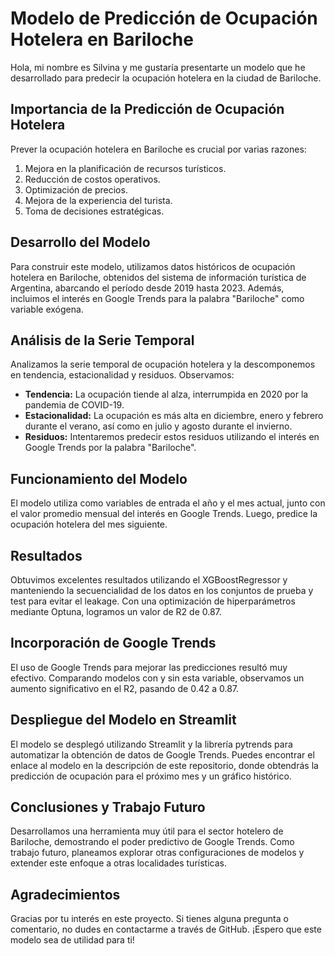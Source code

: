 # Modelo de Predicción de Ocupación Hotelera en Bariloche

Hola, mi nombre es Silvina y me gustaría presentarte un modelo que he desarrollado para predecir la ocupación hotelera en la ciudad de Bariloche.

## Importancia de la Predicción de Ocupación Hotelera

Prever la ocupación hotelera en Bariloche es crucial por varias razones:

1. Mejora en la planificación de recursos turísticos.
2. Reducción de costos operativos.
3. Optimización de precios.
4. Mejora de la experiencia del turista.
5. Toma de decisiones estratégicas.

## Desarrollo del Modelo

Para construir este modelo, utilizamos datos históricos de ocupación hotelera en Bariloche, obtenidos del sistema de información turística de Argentina, abarcando el período desde 2019 hasta 2023. Además, incluimos el interés en Google Trends para la palabra "Bariloche" como variable exógena.

## Análisis de la Serie Temporal

Analizamos la serie temporal de ocupación hotelera y la descomponemos en tendencia, estacionalidad y residuos. Observamos:

- **Tendencia:** La ocupación tiende al alza, interrumpida en 2020 por la pandemia de COVID-19.
- **Estacionalidad:** La ocupación es más alta en diciembre, enero y febrero durante el verano, así como en julio y agosto durante el invierno.
- **Residuos:** Intentaremos predecir estos residuos utilizando el interés en Google Trends por la palabra "Bariloche".

## Funcionamiento del Modelo

El modelo utiliza como variables de entrada el año y el mes actual, junto con el valor promedio mensual del interés en Google Trends. Luego, predice la ocupación hotelera del mes siguiente.

## Resultados

Obtuvimos excelentes resultados utilizando el XGBoostRegressor y manteniendo la secuencialidad de los datos en los conjuntos de prueba y test para evitar el leakage. Con una optimización de hiperparámetros mediante Optuna, logramos un valor de R2 de 0.87.

## Incorporación de Google Trends

El uso de Google Trends para mejorar las predicciones resultó muy efectivo. Comparando modelos con y sin esta variable, observamos un aumento significativo en el R2, pasando de 0.42 a 0.87.

## Despliegue del Modelo en Streamlit

El modelo se desplegó utilizando Streamlit y la librería pytrends para automatizar la obtención de datos de Google Trends. Puedes encontrar el enlace al modelo en la descripción de este repositorio, donde obtendrás la predicción de ocupación para el próximo mes y un gráfico histórico.

## Conclusiones y Trabajo Futuro

Desarrollamos una herramienta muy útil para el sector hotelero de Bariloche, demostrando el poder predictivo de Google Trends. Como trabajo futuro, planeamos explorar otras configuraciones de modelos y extender este enfoque a otras localidades turísticas.

## Agradecimientos

Gracias por tu interés en este proyecto. Si tienes alguna pregunta o comentario, no dudes en contactarme a través de GitHub. ¡Espero que este modelo sea de utilidad para ti!








